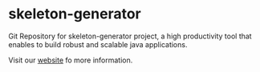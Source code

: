 # skeleton-generator
Git Repository for skeleton-generator project, a high productivity tool that enables to build robust and scalable java applications.

Visit our <a href="http://generator.sklsft.org">website<a> fo more information.
